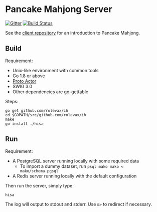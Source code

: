 # Pancake Mahjong Server

[![Gitter](https://badges.gitter.im/Join%20Chat.svg)](https://gitter.im/mjpancake)
[![Build Status](https://travis-ci.org/rolevax/ih.svg?branch=develop)](https://travis-ci.org/rolevax/ih)

See the [client repository](https://github.com/rolevax/mjpancake)
for an introduction to Pancake Mahjong.

## Build

Requirement:

- Unix-like environment with common tools
- Go 1.8 or above
- [Proto Actor](https://github.com/AsynkronIT/protoactor-go)
- SWIG 3.0
- Other dependencies are go-gettable

Steps:

```
go get github.com/rolevax/ih
cd $GOPATH/src/github.com/rolevax/ih
make
go install ./hisa
```

## Run

Requirement:

- A PostgreSQL server running locally with some required data
  - To import a dummy dataset, run `psql mako mako < mako/schema.pgsql`
- A Redis server running locally with the default configuration

Then run the server, simply type:

```
hisa
```

The log will output to stdout and stderr. 
Use `&>` to redirect if necessary.

